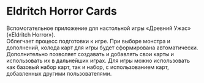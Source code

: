 # Eldritch Horror Cards
Вспомогательное приложение для настольной игры «Древний Ужас» («Eldritch Horror»).  
Облегчает процесс подготовки к игре. При выборе монстра и дополнений, колода карт для игры будет сформирована автоматически.
Дополнительно позволяет создавать и добавлять свои карты и использовать их в дальнейших играх.
Для игры можно использовать как базовый набор карт, так и набор, с использованием карт, добавленных другими пользователями. 

